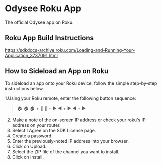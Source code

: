 # Odysee Roku App
The official Odysee app on Roku.

## Roku App Build Instructions
https://sdkdocs-archive.roku.com/Loading-and-Running-Your-Application_3737091.html

## How to Sideload an App on Roku
To sideload an app onto your Roku device, follow the simple step-by-step instructions below.

1.Using your Roku remote, enter the following button sequence:
> :house: :house: :house: + :arrow_up_small: :arrow_up_small: + :arrow_forward: :arrow_backward: + :arrow_forward:  :arrow_backward: + :arrow_forward:
2. Make a note of the on-screen IP address or check your roku's IP address on your router.
3. Select I Agree on the SDK License page.
4. Create a password.
5. Enter the previously-noted IP address into your browser.
6. Click on Upload.
7. Select the ZIP file of the channel you want to install.
8. Click on Install.
